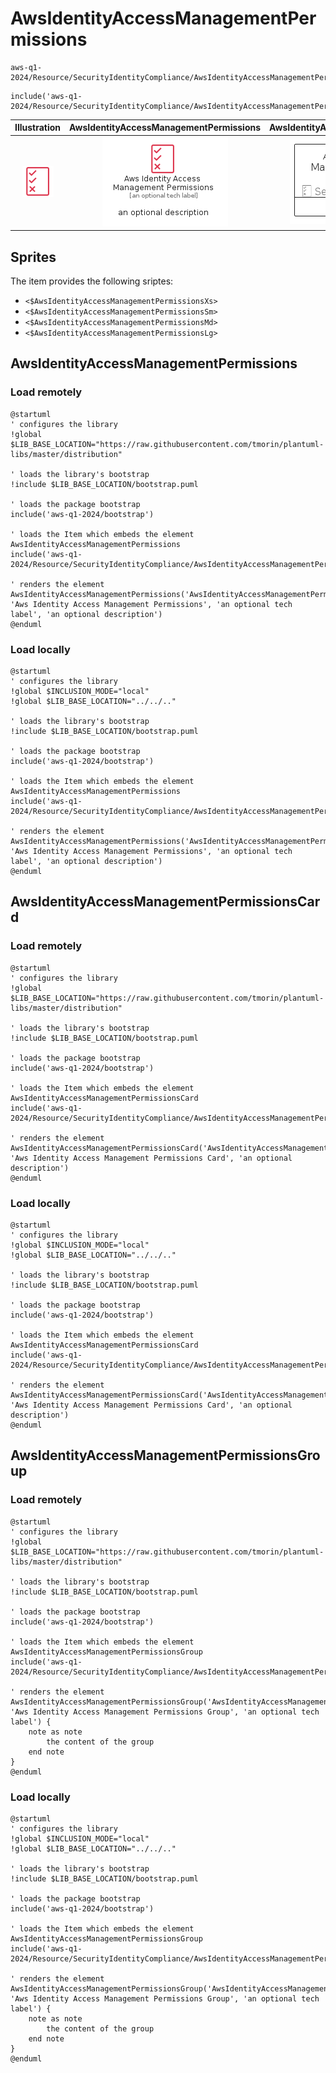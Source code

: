 # AwsIdentityAccessManagementPermissions


```text
aws-q1-2024/Resource/SecurityIdentityCompliance/AwsIdentityAccessManagementPermissions
```

```text
include('aws-q1-2024/Resource/SecurityIdentityCompliance/AwsIdentityAccessManagementPermissions')
```



| Illustration | AwsIdentityAccessManagementPermissions | AwsIdentityAccessManagementPermissionsCard | AwsIdentityAccessManagementPermissionsGroup |
| :---: | :---: | :---: | :---: |
| ![illustration for Illustration](../../../aws-q1-2024/Resource/SecurityIdentityCompliance/AwsIdentityAccessManagementPermissions.png) | ![illustration for AwsIdentityAccessManagementPermissions](../../../aws-q1-2024/Resource/SecurityIdentityCompliance/AwsIdentityAccessManagementPermissions.Local.png) | ![illustration for AwsIdentityAccessManagementPermissionsCard](../../../aws-q1-2024/Resource/SecurityIdentityCompliance/AwsIdentityAccessManagementPermissionsCard.Local.png) | ![illustration for AwsIdentityAccessManagementPermissionsGroup](../../../aws-q1-2024/Resource/SecurityIdentityCompliance/AwsIdentityAccessManagementPermissionsGroup.Local.png) |



## Sprites
The item provides the following sriptes:

- `<$AwsIdentityAccessManagementPermissionsXs>`
- `<$AwsIdentityAccessManagementPermissionsSm>`
- `<$AwsIdentityAccessManagementPermissionsMd>`
- `<$AwsIdentityAccessManagementPermissionsLg>`





## AwsIdentityAccessManagementPermissions

### Load remotely
```plantuml
@startuml
' configures the library
!global $LIB_BASE_LOCATION="https://raw.githubusercontent.com/tmorin/plantuml-libs/master/distribution"

' loads the library's bootstrap
!include $LIB_BASE_LOCATION/bootstrap.puml

' loads the package bootstrap
include('aws-q1-2024/bootstrap')

' loads the Item which embeds the element AwsIdentityAccessManagementPermissions
include('aws-q1-2024/Resource/SecurityIdentityCompliance/AwsIdentityAccessManagementPermissions')

' renders the element
AwsIdentityAccessManagementPermissions('AwsIdentityAccessManagementPermissions', 'Aws Identity Access Management Permissions', 'an optional tech label', 'an optional description')
@enduml
```

### Load locally
```plantuml
@startuml
' configures the library
!global $INCLUSION_MODE="local"
!global $LIB_BASE_LOCATION="../../.."

' loads the library's bootstrap
!include $LIB_BASE_LOCATION/bootstrap.puml

' loads the package bootstrap
include('aws-q1-2024/bootstrap')

' loads the Item which embeds the element AwsIdentityAccessManagementPermissions
include('aws-q1-2024/Resource/SecurityIdentityCompliance/AwsIdentityAccessManagementPermissions')

' renders the element
AwsIdentityAccessManagementPermissions('AwsIdentityAccessManagementPermissions', 'Aws Identity Access Management Permissions', 'an optional tech label', 'an optional description')
@enduml
```

## AwsIdentityAccessManagementPermissionsCard

### Load remotely
```plantuml
@startuml
' configures the library
!global $LIB_BASE_LOCATION="https://raw.githubusercontent.com/tmorin/plantuml-libs/master/distribution"

' loads the library's bootstrap
!include $LIB_BASE_LOCATION/bootstrap.puml

' loads the package bootstrap
include('aws-q1-2024/bootstrap')

' loads the Item which embeds the element AwsIdentityAccessManagementPermissionsCard
include('aws-q1-2024/Resource/SecurityIdentityCompliance/AwsIdentityAccessManagementPermissions')

' renders the element
AwsIdentityAccessManagementPermissionsCard('AwsIdentityAccessManagementPermissionsCard', 'Aws Identity Access Management Permissions Card', 'an optional description')
@enduml
```

### Load locally
```plantuml
@startuml
' configures the library
!global $INCLUSION_MODE="local"
!global $LIB_BASE_LOCATION="../../.."

' loads the library's bootstrap
!include $LIB_BASE_LOCATION/bootstrap.puml

' loads the package bootstrap
include('aws-q1-2024/bootstrap')

' loads the Item which embeds the element AwsIdentityAccessManagementPermissionsCard
include('aws-q1-2024/Resource/SecurityIdentityCompliance/AwsIdentityAccessManagementPermissions')

' renders the element
AwsIdentityAccessManagementPermissionsCard('AwsIdentityAccessManagementPermissionsCard', 'Aws Identity Access Management Permissions Card', 'an optional description')
@enduml
```

## AwsIdentityAccessManagementPermissionsGroup

### Load remotely
```plantuml
@startuml
' configures the library
!global $LIB_BASE_LOCATION="https://raw.githubusercontent.com/tmorin/plantuml-libs/master/distribution"

' loads the library's bootstrap
!include $LIB_BASE_LOCATION/bootstrap.puml

' loads the package bootstrap
include('aws-q1-2024/bootstrap')

' loads the Item which embeds the element AwsIdentityAccessManagementPermissionsGroup
include('aws-q1-2024/Resource/SecurityIdentityCompliance/AwsIdentityAccessManagementPermissions')

' renders the element
AwsIdentityAccessManagementPermissionsGroup('AwsIdentityAccessManagementPermissionsGroup', 'Aws Identity Access Management Permissions Group', 'an optional tech label') {
    note as note
        the content of the group
    end note
}
@enduml
```

### Load locally
```plantuml
@startuml
' configures the library
!global $INCLUSION_MODE="local"
!global $LIB_BASE_LOCATION="../../.."

' loads the library's bootstrap
!include $LIB_BASE_LOCATION/bootstrap.puml

' loads the package bootstrap
include('aws-q1-2024/bootstrap')

' loads the Item which embeds the element AwsIdentityAccessManagementPermissionsGroup
include('aws-q1-2024/Resource/SecurityIdentityCompliance/AwsIdentityAccessManagementPermissions')

' renders the element
AwsIdentityAccessManagementPermissionsGroup('AwsIdentityAccessManagementPermissionsGroup', 'Aws Identity Access Management Permissions Group', 'an optional tech label') {
    note as note
        the content of the group
    end note
}
@enduml
```

